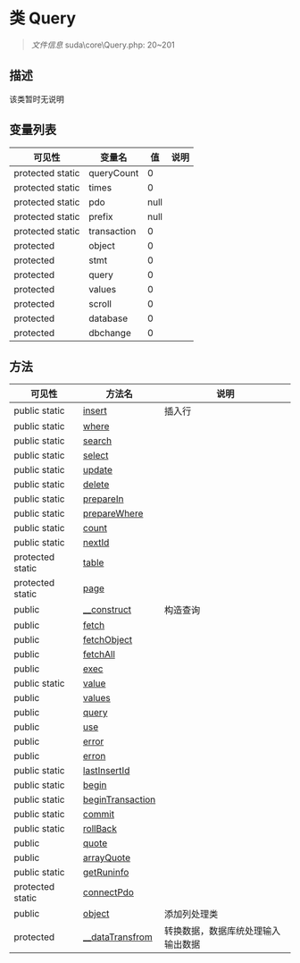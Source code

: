 #  类 Query

> *文件信息* suda\core\Query.php: 20~201



## 描述

该类暂时无说明





## 变量列表
| 可见性 |  变量名  |  值| 说明 |
|--------|----|---|---|
| protected static  | queryCount | 0 | | 
| protected static  | times | 0 | | 
| protected static  | pdo | null | | 
| protected static  | prefix | null | | 
| protected static  | transaction | 0 | | 
| protected   | object | 0 | | 
| protected   | stmt | 0 | | 
| protected   | query | 0 | | 
| protected   | values | 0 | | 
| protected   | scroll | 0 | | 
| protected   | database | 0 | | 
| protected   | dbchange | 0 | | 



## 方法


| 可见性 | 方法名 | 说明 |
|--------|-------|------|
| public static|[insert](Query/insert.md) | 插入行 |
| public static|[where](Query/where.md) |  |
| public static|[search](Query/search.md) |  |
| public static|[select](Query/select.md) |  |
| public static|[update](Query/update.md) |  |
| public static|[delete](Query/delete.md) |  |
| public static|[prepareIn](Query/prepareIn.md) |  |
| public static|[prepareWhere](Query/prepareWhere.md) |  |
| public static|[count](Query/count.md) |  |
| public static|[nextId](Query/nextId.md) |  |
| protected static|[table](Query/table.md) |  |
| protected static|[page](Query/page.md) |  |
| public |[__construct](Query/__construct.md) | 构造查询 |
| public |[fetch](Query/fetch.md) |  |
| public |[fetchObject](Query/fetchObject.md) |  |
| public |[fetchAll](Query/fetchAll.md) |  |
| public |[exec](Query/exec.md) |  |
| public static|[value](Query/value.md) |  |
| public |[values](Query/values.md) |  |
| public |[query](Query/query.md) |  |
| public |[use](Query/use.md) |  |
| public |[error](Query/error.md) |  |
| public |[erron](Query/erron.md) |  |
| public static|[lastInsertId](Query/lastInsertId.md) |  |
| public static|[begin](Query/begin.md) |  |
| public static|[beginTransaction](Query/beginTransaction.md) |  |
| public static|[commit](Query/commit.md) |  |
| public static|[rollBack](Query/rollBack.md) |  |
| public |[quote](Query/quote.md) |  |
| public |[arrayQuote](Query/arrayQuote.md) |  |
| public static|[getRuninfo](Query/getRuninfo.md) |  |
| protected static|[connectPdo](Query/connectPdo.md) |  |
| public |[object](Query/object.md) | 添加列处理类 |
| protected |[__dataTransfrom](Query/__dataTransfrom.md) | 转换数据，数据库统处理输入输出数据 |
